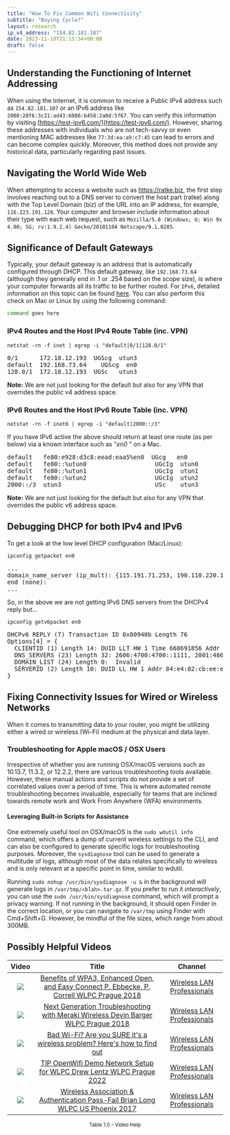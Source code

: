```yaml
---
title: "How To Fix Common Wifi Connectivity"
subtitle: "Buying Cycle?"
layout: research
ip_v4_address: "154.82.181.107"
date: 2023-11-18T21:13:34+00:00
draft: false
---
```


## Understanding the Functioning of Internet Addressing

When using the Internet, it is common to receive a Public IPv4 address such as ```154.82.181.107``` or an IPv6 address like ```2000:28f6:3c21:ad43:6086:b458:2a0d:5f67```. You can verify this information by visiting [https://test-ipv6.com/](https://test-ipv6.com/). However, sharing these addresses with individuals who are not tech-savvy or even mentioning MAC addresses like ```77:3d:ea:a9:c7:45``` can lead to errors and can become complex quickly. Moreover, this method does not provide any historical data, particularly regarding past issues.
## Navigating the World Wide Web

When attempting to access a website such as https://ratke.biz, the first step involves reaching out to a DNS server to convert the host part (ratke) along with the Top Level Domain (biz) of the URL into an IP address, for example, ```116.223.191.128```. Your computer and browser include information about their type with each web request, such as ```Mozilla/5.0 (Windows; U; Win 9x 4.90; SG; rv:1.9.2.4) Gecko/20101104 Netscape/9.1.0285```.
## Significance of Default Gateways

Typically, your default gateway is an address that is automatically configured through DHCP. This default gateway, like ```192.168.73.64``` (although they generally end in .1 or .254 based on the scope size), is where your computer forwards all its traffic to be further routed. For ```IPv6```, detailed information on this topic can be found [here](/blog/how-to-fix-ipv6-connectivity/). You can also perform this check on Mac or Linux by using the following command:
```bash
command goes here
```
### IPv4 Routes and the Host IPv4 Route Table (inc. VPN)
```netstat -rn -f inet | egrep -i "default|0/1|128.0/1"```

<pre>
0/1      172.18.12.193  UGScg  utun3
default  192.168.73.64    UGScg  en0
128.0/1  172.18.12.193  UGSc   utun3</pre>

**Note:** We are not just looking for the default but also for any VPN that overrides the public v4 address space.

### IPv6 Routes and the Host IPv6 Route Table (inc. VPN)
```netstat -rn -f inet6 | egrep -i "default|2000::/3"```

If you have IPv6 active the above should return at least one route (as per below) via a known interface such as "_en0_ " on a Mac. 

<pre>
default   fe80:e928:d3c8:eead:eaa5%en0  UGcg   en0
default   fe80::%utun0                   UGcIg  utun0
default   fe80::%utun1                   UGcIg  utun1
default   fe80::%utun2                   UGcIg  utun2
2000::/3  utun3                          USc    utun3</pre>

**Note:** We are not just looking for the default but also for any VPN that overrides the public v6 address space.
<br>

## Debugging DHCP for both IPv4 and IPv6

To get a look at the low level DHCP configuration (Mac/Linux): 

```ipconfig getpacket en0```

<pre>
...
domain_name_server (ip_mult): {115.191.71.253, 190.110.220.170}
end (none):
...</pre>

So, in the above we are not getting IPv6 DNS servers from the DHCPv4 reply but...

```ipconfig getv6packet en0```

<pre>
DHCPv6 REPLY (7) Transaction ID 0x80940b Length 76
Options[4] = {
  CLIENTID (1) Length 14: DUID LLT HW 1 Time 668691856 Addr 77:3d:ea:a9:c7:45
  DNS_SERVERS (23) Length 32: 2606:4700:4700::1111, 2001:4860:4860::8844
  DOMAIN_LIST (24) Length 0:  Invalid
  SERVERID (2) Length 10: DUID LL HW 1 Addr 84:e4:02:cb:ee:e5
}</pre>




## Fixing Connectivity Issues for Wired or Wireless Networks
When it comes to transmitting data to your router, you might be utilizing either a wired or wireless (Wi-Fi) medium at the physical and data layer.
### Troubleshooting for Apple macOS / OSX Users
Irrespective of whether you are running OSX/macOS versions such as 10.13.7, 11.3.2, or 12.2.2, there are various troubleshooting tools available. However, these manual actions and scripts do not provide a set of correlated values over a period of time. This is where automated remote troubleshooting becomes invaluable, especially for teams that are inclined towards remote work and Work From Anywhere (WFA) environments.
#### Leveraging Built-in Scripts for Assistance
One extremely useful tool on OSX/macOS is the `sudo wdutil info` command, which offers a dump of current wireless settings to the CLI, and can also be configured to generate specific logs for troubleshooting purposes. Moreover, the `sysdiagnose` tool can be used to generate a multitude of logs, although most of the data relates specifically to wireless and is only relevant at a specific point in time, similar to wdutil.

Running `sudo nohup /usr/bin/sysdiagnose -u &` in the background will generate logs in `/var/tmp/<blah>.tar.gz`. If you prefer to run it *interactively*, you can use the `sudo /usr/bin/sysdiagnose` command, which will prompt a privacy warning. If not running in the background, it should open Finder in the correct location, or you can navigate to `/var/tmp` using Finder with Cmd+Shift+G. However, be mindful of the file sizes, which range from about 300MB.
## Possibly Helpful Videos

<link href="/plugins/lity/css/lity.min.css" rel="stylesheet">
<script src="/plugins/lity/js/lity.min.js"></script>
<div class="table1-start"></div>

|Video | Title | Channel |
| :---: | :---: | :---: |
|<a href="https://www.youtube.com/watch?v=r9oXNxgAKhM" data-lity><img src="https://i.ytimg.com/vi/r9oXNxgAKhM/default.jpg" class="img-fluid"></a>|<a href="https://www.youtube.com/watch?v=r9oXNxgAKhM" data-lity>Benefits of WPA3, Enhanced Open, and Easy Connect   P. Ebbecke, P. Correll   WLPC Prague 2018</a>|<a target="_blank" href="https://www.youtube.com/channel/UCIzBSS46vcqhwmBZ7ZpY-yg" >Wireless LAN Professionals</a>|
|<a href="https://www.youtube.com/watch?v=ZRZhgniImZM" data-lity><img src="https://i.ytimg.com/vi/ZRZhgniImZM/default.jpg" class="img-fluid"></a>|<a href="https://www.youtube.com/watch?v=ZRZhgniImZM" data-lity>Next Generation Troubleshooting with Meraki Wireless   Devin Barger   WLPC Prague 2018</a>|<a target="_blank" href="https://www.youtube.com/channel/UCIzBSS46vcqhwmBZ7ZpY-yg" >Wireless LAN Professionals</a>|
|<a href="https://www.youtube.com/watch?v=1G4qihqHZJ0" data-lity><img src="https://i.ytimg.com/vi/1G4qihqHZJ0/default.jpg" class="img-fluid"></a>|<a href="https://www.youtube.com/watch?v=1G4qihqHZJ0" data-lity>Bad Wi-Fi? Are you SURE it&#39;s a wireless problem? Here&#39;s how to find out</a>|<a target="_blank" href="https://www.youtube.com/channel/UCIzBSS46vcqhwmBZ7ZpY-yg" >Wireless LAN Professionals</a>|
|<a href="https://www.youtube.com/watch?v=IDWliQnBNYM" data-lity><img src="https://i.ytimg.com/vi/IDWliQnBNYM/default.jpg" class="img-fluid"></a>|<a href="https://www.youtube.com/watch?v=IDWliQnBNYM" data-lity>TIP OpenWifi Demo Network Setup for WLPC   Drew Lentz   WLPC Prague 2022</a>|<a target="_blank" href="https://www.youtube.com/channel/UCIzBSS46vcqhwmBZ7ZpY-yg" >Wireless LAN Professionals</a>|
|<a href="https://www.youtube.com/watch?v=EWURmcra5_4" data-lity><img src="https://i.ytimg.com/vi/EWURmcra5_4/default.jpg" class="img-fluid"></a>|<a href="https://www.youtube.com/watch?v=EWURmcra5_4" data-lity>Wireless Association &amp; Authentication Pass-Fail   Brian Long   WLPC US Phoenix 2017</a>|<a target="_blank" href="https://www.youtube.com/channel/UCIzBSS46vcqhwmBZ7ZpY-yg" >Wireless LAN Professionals</a>|

<center><small>Table 1.0 - Video Help</small></center>
 <br>
<div class="table1-end"></div>
<script type="text/javascript">
(function() {
    $('div.table1-start').nextUntil('div.table1-end', 'table').addClass('table thead-dark table-striped table-responsive rounded').attr('id', 't1');
    $('#t1').find('thead').addClass('thead-dark');
})();
</script>
